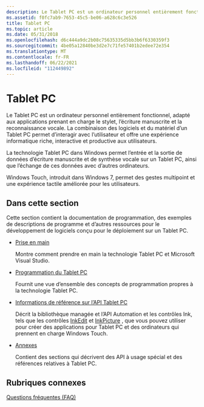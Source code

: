 ```yaml
---
description: Le Tablet PC est un ordinateur personnel entièrement fonctionnel, adapté aux applications prenant en charge le stylet, l’écriture manuscrite et la reconnaissance vocale.
ms.assetid: f0fc7ab9-7653-45c5-be06-a628c6c3e526
title: Tablet PC
ms.topic: article
ms.date: 05/31/2018
ms.openlocfilehash: d6c444a9dc2b08c75635335d5bb3b6f6330359f3
ms.sourcegitcommit: 4be05a12840be3d2e7c71fe57401b2edee72e354
ms.translationtype: MT
ms.contentlocale: fr-FR
ms.lasthandoff: 06/22/2021
ms.locfileid: "112449892"
---
```

# <a name="tablet-pc"></a>Tablet PC

Le Tablet PC est un ordinateur personnel entièrement fonctionnel, adapté aux applications prenant en charge le stylet, l’écriture manuscrite et la reconnaissance vocale. La combinaison des logiciels et du matériel d’un Tablet PC permet d’interagir avec l’utilisateur et offre une expérience informatique riche, interactive et productive aux utilisateurs.

La technologie Tablet PC dans Windows permet l’entrée et la sortie de données d’écriture manuscrite et de synthèse vocale sur un Tablet PC, ainsi que l’échange de ces données avec d’autres ordinateurs.

Windows Touch, introduit dans Windows 7, permet des gestes multipoint et une expérience tactile améliorée pour les utilisateurs.

## <a name="in-this-section"></a>Dans cette section

Cette section contient la documentation de programmation, des exemples de descriptions de programme et d’autres ressources pour le développement de logiciels conçu pour le déploiement sur un Tablet PC.

-   [Prise en main](getting-started.md)

    Montre comment prendre en main la technologie Tablet PC et Microsoft Visual Studio.

-   [Programmation du Tablet PC](programming-the-tablet-pc.md)

    Fournit une vue d’ensemble des concepts de programmation propres à la technologie Tablet PC.

-   [Informations de référence sur l’API Tablet PC](tablet-pc-api-reference.md)

    Décrit la bibliothèque managée et l’API Automation et les contrôles Ink, tels que les contrôles [InkEdit](inkedit-control-reference.md) et [InkPicture](inkpicture-control-reference.md) , que vous pouvez utiliser pour créer des applications pour Tablet PC et des ordinateurs qui prennent en charge Windows Touch.

-   [Annexes](appendices.md)

    Contient des sections qui décrivent des API à usage spécial et des références relatives à Tablet PC.

## <a name="related-topics"></a>Rubriques connexes

<dl> <dt>

[Questions fréquentes (FAQ)](frequently-asked-questions.yml)
</dt> </dl>

 

 



